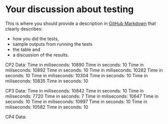 
# Your discussion about testing

This is where you should provide a description in
[GitHub Markdown](https://guides.github.com/features/mastering-markdown/)
that clearly describes:

* how you did the tests,
* sample outputs from running the tests
* the table and
* a discussion of the results.

CP2 Data:
Time in miliseconds: 10890
Time in seconds: 10
Time in miliseconds: 10892
Time in seconds: 10
Time in miliseconds: 10282
Time in seconds: 10
Time in miliseconds: 10304
Time in seconds: 10
Time in miliseconds: 10835
Time in seconds: 10

CP3 Data:
Time in miliseconds: 10842
Time in seconds: 10
Time in miliseconds: 7720
Time in seconds: 7
Time in miliseconds: 10647
Time in seconds: 10
Time in miliseconds: 10997
Time in seconds: 10
Time in miliseconds: 10582
Time in seconds: 10

CP4 Data: